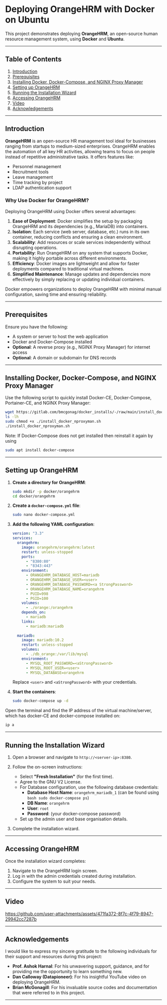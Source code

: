 
# Deploying OrangeHRM with Docker on Ubuntu

This project demonstrates deploying **OrangeHRM**, an open-source human resource management system, using **Docker** and **Ubuntu**. 

---

## Table of Contents
1. [Introduction](#introduction)
2. [Prerequisites](#prerequisites)
3. [Installing Docker, Docker-Compose, and NGINX Proxy Manager](#installing-docker-docker-compose-and-nginx-proxy-manager)
4. [Setting up OrangeHRM](#setting-up-orangehrm)
5. [Running the Installation Wizard](#running-the-installation-wizard)
6. [Accessing OrangeHRM](#accessing-orangehrm)
7. [Video](#video)
8. [Acknowledgements](#acknowledgements)


---

## Introduction

**OrangeHRM** is an open-source HR management tool ideal for businesses ranging from startups to medium-sized enterprises. OrangeHRM enables the automation of all key HR activities, allowing teams to focus on people instead of repetitive administrative tasks. It offers features like:
- Personnel management
- Recruitment tools
- Leave management
- Time tracking by project
- LDAP authentication support

### Why Use Docker for OrangeHRM?

Deploying OrangeHRM using Docker offers several advantages:
1. **Ease of Deployment**: Docker simplifies the setup by packaging OrangeHRM and its dependencies (e.g., MariaDB) into containers.
2. **Isolation**: Each service (web server, database, etc.) runs in its own container, reducing conflicts and ensuring a clean environment.
3. **Scalability**: Add resources or scale services independently without disrupting operations.
4. **Portability**: Run OrangeHRM on any system that supports Docker, making it highly portable across different environments.
5. **Efficiency**: Docker images are lightweight and allow for faster deployments compared to traditional virtual machines.
6. **Simplified Maintenance**: Manage updates and dependencies more effectively by simply replacing or updating individual containers.

Docker empowers organizations to deploy OrangeHRM with minimal manual configuration, saving time and ensuring reliability.

---

## Prerequisites

Ensure you have the following:
- A system or server to host the web application
- Docker and Docker-Compose installed
- **Optional**: A reverse proxy (e.g., NGINX Proxy Manager) for internet access
- **Optional**: A domain or subdomain for DNS records

---

## Installing Docker, Docker-Compose, and NGINX Proxy Manager

Use the following script to quickly install Docker-CE, Docker-Compose, Portainer-CE, and NGINX Proxy Manager:

```bash
wget https://gitlab.com/bmcgonag/docker_installs/-/raw/main/install_docker_nproxyman.sh
ls -lh
sudo chmod +x ./install_docker_nproxyman.sh
./install_docker_nproxyman.sh
```
Note: If Docker-Compose does not get installed then reinstall it again by using

```bash
sudo apt install docker-compose
```


---

## Setting up OrangeHRM

1. **Create a directory for OrangeHRM**:
   ```bash
   sudo mkdir -p docker/orangehrm
   cd docker/orangehrm
   ```

2. **Create a `docker-compose.yml` file**:
   ```bash
   sudo nano docker-compose.yml
   ```

3. **Add the following YAML configuration**:
   ```yaml
   version: "3.3"
   services:
     orangehrm:
       image: orangehrm/orangehrm:latest
       restart: unless-stopped
       ports:
         - "8380:80"
         - "8343:443"
       environment:
         - ORANGEHRM_DATABASE_HOST=mariadb
         - ORANGEHRM_DATABASE_USER=<user>
         - ORANGEHRM_DATABASE_PASSWORD=<a StrongPassword>
         - ORANGEHRM_DATABASE_NAME=orangehrm
         - PUID=998
         - PGID=100
       volumes:
         - ./orange:/orangehrm
       depends_on:
         - mariadb
       links:
         - mariadb:mariadb
      
     mariadb:
       image: mariadb:10.2
       restart: unless-stopped
       volumes:
         - ./db_orange:/var/lib/mysql
       environment:
         - MYSQL_ROOT_PASSWORD=<aStrongPassword>
         - MYSQL_ROOT_USER=<user>
         - MYSQL_DATABASE=orangehrm
   ```

   Replace `<user>` and `<aStrongPassword>` with your credentials.

4. **Start the containers**:
   ```bash
   sudo docker-compose up -d
   ```

Open the terminal and find the IP address of the virtual machine/server, which has docker-CE and docker-compose installed on:

```bash
ip a
```

---

## Running the Installation Wizard

1. Open a browser and navigate to `http://<server-ip>:8380`.
2. Follow the on-screen instructions:
   - Select **"Fresh Installation"** (for the first time).
   - Agree to the GNU V2 License.
   - For Database configuration, use the following database credentials:
     - **Database Host Name**: `orangehrm_mariadb_1` (can be found using ```bash sudo docker-compose ps```)
     - **DB Name**: `orangehrm`
     - **User**: `root`
     - **Password**: (your docker-compose password)
   - Set up the admin user and base organisation details.

3. Complete the installation wizard.

---

## Accessing OrangeHRM

Once the installation wizard completes:
1. Navigate to the OrangeHRM login screen.
2. Log in with the admin credentials created during installation.
3. Configure the system to suit your needs.

---

## Video



https://github.com/user-attachments/assets/471fa372-8f7c-4f79-8947-29942cc7287b



---


## Acknowledgements

I would like to express my sincere gratitude to the following individuals for their support and resources during this project:

- **Prof. Ashok Harnal**: For his unwavering support, guidance, and for providing me the opportunity to learn something new.
- **Dan Calloway (Datapioneer)**: For his insightful YouTube video on deploying OrangeHRM.
- **Brian McGonagill**: For his invaluable source codes and documentation that were referred to in this project.


---

